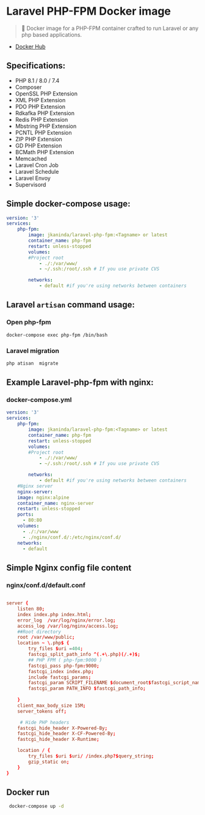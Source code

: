 # Laravel PHP-FPM Docker image

> 🐳 Docker image for a PHP-FPM container crafted to run Laravel or any php based applications.

- [Docker Hub](https://hub.docker.com/r/jkaninda/laravel-php-fpm)

## Specifications:

* PHP 8.1 / 8.0 / 7.4
* Composer
* OpenSSL PHP Extension
* XML PHP Extension
* PDO PHP Extension
* Rdkafka PHP Extension
* Redis PHP Extension
* Mbstring PHP Extension
* PCNTL PHP Extension
* ZIP PHP Extension
* GD PHP Extension
* BCMath PHP Extension
* Memcached
* Laravel Cron Job
* Laravel Schedule
* Laravel Envoy
* Supervisord

## Simple docker-compose usage:

```yml
version: '3'
services:
    php-fpm:
        image: jkaninda/laravel-php-fpm:<Tagname> or latest
        container_name: php-fpm
        restart: unless-stopped      
        volumes:
        #Project root
            - ./:/var/www/
            - ~/.ssh:/root/.ssh # If you use private CVS

        networks:
            - default #if you're using networks between containers

```
## Laravel `artisan` command usage:
### Open php-fpm
```bash
docker-compose exec php-fpm /bin/bash

```

### Laravel migration
```bash
php atisan  migrate

```
## Example Laravel-php-fpm with nginx:
### docker-compose.yml
```yml
version: '3'
services:
    php-fpm:
        image: jkaninda/laravel-php-fpm:<Tagname> or latest
        container_name: php-fpm
        restart: unless-stopped      
        volumes:
        #Project root
            - ./:/var/www/
            - ~/.ssh:/root/.ssh # If you use private CVS

        networks:
            - default #if you're using networks between containers
    #Nginx server
    nginx-server:
    image: nginx:alpine
    container_name: nginx-server
    restart: unless-stopped
    ports:
      - 80:80
    volumes:
      - ./:/var/www
      - ./nginx/conf.d/:/etc/nginx/conf.d/
    networks:
      - default

```
## Simple Nginx config file content
### nginx/conf.d/default.conf

```conf

server {
    listen 80;
    index index.php index.html;
    error_log  /var/log/nginx/error.log;
    access_log /var/log/nginx/access.log;
    ##Root directory
    root /var/www/public;
    location ~ \.php$ {
        try_files $uri =404;
        fastcgi_split_path_info ^(.+\.php)(/.+)$;
        ## PHP FPM ( php-fpm:9000 )
        fastcgi_pass php-fpm:9000;
        fastcgi_index index.php;
        include fastcgi_params;
        fastcgi_param SCRIPT_FILENAME $document_root$fastcgi_script_name;
        fastcgi_param PATH_INFO $fastcgi_path_info;
        
    }
    client_max_body_size 15M;
    server_tokens off;

     # Hide PHP headers 
    fastcgi_hide_header X-Powered-By; 
    fastcgi_hide_header X-CF-Powered-By;
    fastcgi_hide_header X-Runtime;

    location / {
        try_files $uri $uri/ /index.php?$query_string;
        gzip_static on;
    }
}

```
## Docker run
```bash
 docker-compose up -d

``` 

